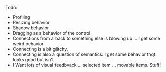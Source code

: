 ﻿Todo:
* Profiling
* Resizing behavior
* Shadow behavior
* Dragging as a behavior of the control
* Connections from a back to something else is blowing up ... I get some weird behavior
* Connecting is a bit glitchy.
* Connecting is also a question of semantics: I get some behavior thqt looks good but isn't. 
* I Want lots of visual feedbvack ... selected item ... movable items. Stuff!
